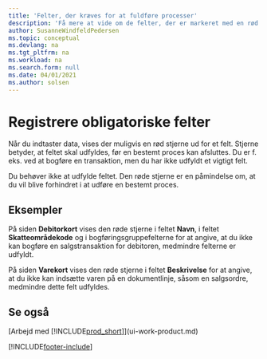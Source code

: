 ```yaml
---
title: 'Felter, der kræves for at fuldføre processer'
description: 'Få mere at vide om de felter, der er markeret med en rød stjerne, som angiver, at de er obligatoriske og skal udfyldes for at udføre en proces.'
author: SusanneWindfeldPedersen
ms.topic: conceptual
ms.devlang: na
ms.tgt_pltfrm: na
ms.workload: na
ms.search.form: null
ms.date: 04/01/2021
ms.author: solsen
---
```

# Registrere obligatoriske felter

Når du indtaster data, vises der muligvis en rød stjerne ud for et felt. Stjerne betyder, at feltet skal udfyldes, før en bestemt proces kan afsluttes. Du er f. eks. ved at bogføre en transaktion, men du har ikke udfyldt et vigtigt felt.

Du behøver ikke at udfylde feltet. Den røde stjerne er en påmindelse om, at du vil blive forhindret i at udføre en bestemt proces.

## Eksempler

På siden **Debitorkort** vises den røde stjerne i feltet **Navn**, i feltet **Skatteområdekode** og i bogføringsgruppefelterne for at angive, at du ikke kan bogføre en salgstransaktion for debitoren, medmindre felterne er udfyldt.

På siden **Varekort** vises den røde stjerne i feltet **Beskrivelse** for at angive, at du ikke kan indsætte varen på en dokumentlinje, såsom en salgsordre, medmindre dette felt udfyldes.

## Se også

[Arbejd med [!INCLUDE[prod_short](includes/prod_short.md)]](ui-work-product.md)


[!INCLUDE[footer-include](includes/footer-banner.md)]